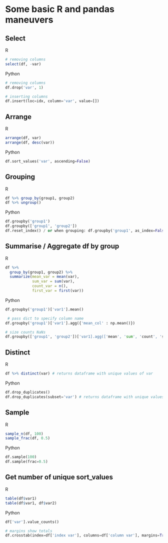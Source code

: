 # Some basic R and pandas maneuvers

## Select
R
```R
# removing columns
select(df, -var)
```

Python
```Python
# removing columns
df.drop('var', 1)

# inserting columns
df.insert(loc=idx, column='var', value=[])
```

## Arrange
R
```R
arrange(df, var)
arrange(df, desc(var))
```

Python
```python
df.sort_values('var', ascending=False)
```

## Grouping
R
```R
df %>% group_by(group1, group2)
df %>% ungroup()
```

Python
```python
df.groupby('group1')
df.groupby(['group1', 'group2'])
df.reset_index() / or when grouping: df.groupby('group1', as_index=False)
```

## Summarise / Aggregate df by group
R
```R
df %>%
  group_by(group1, group2) %>%
  summarize(mean_var = mean(var),
            sum_var = sum(var),
            count_var = n(),
            first_var = first(var))
```

Python
```python
df.groupby('group1')['var1'].mean()

 # pass dict to specify column name
df.groupby('group1')['var1'].agg({'mean_col' : np.mean()})

# size counts NaNs
df.groupby(['group1', 'group2'])['var1].agg(['mean', 'sum', 'count', 'size'])
```

## Distinct
R
```R
df %>% distinct(var) # returns dataframe with unique values of var
```

Python
```python
df.drop_duplicates()
df.drop_duplicates(subset='var') # returns dataframe with unique values of var
```

## Sample
R
```R
sample_n(df, 100)
sample_frac(df, 0.5)
```

Python
```python
df.sample(100)
df.sample(frac=0.5)
```

## Get number of unique sort_values
R
```R
table(df$var1)
table(df$var1, df$var2)
```

Python
```python
df['var'].value_counts()

# margins show totals
df.crosstab(index=df['index var'], columns=df['column var'], margins=True)

```




#

